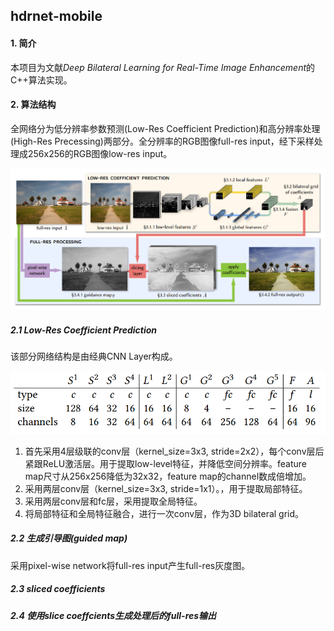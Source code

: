 ## hdrnet-mobile

#### 1. 简介

本项目为文献*Deep Bilateral Learning for Real-Time Image Enhancement*的C++算法实现。

#### 2. 算法结构

全网络分为低分辨率参数预测(Low-Res Coefficient Prediction)和高分辨率处理(High-Res Precessing)两部分。全分辨率的RGB图像full-res input，经下采样处理成256x256的RGB图像low-res input。

![whole-arch](img/whole-arch.png)

##### 2.1 Low-Res Coefficient Prediction

该部分网络结构是由经典CNN Layer构成。

![low-res-coeff-prediction](img/low-res-coeff-predict.png)

1. 首先采用4层级联的conv层（kernel_size=3x3, stride=2x2），每个conv层后紧跟ReLU激活层。用于提取low-level特征，并降低空间分辨率。feature map尺寸从256x256降低为32x32，feature map的channel数成倍增加。
2. 采用两层conv层（kernel_size=3x3, stride=1x1）。，用于提取局部特征。
3. 采用两层conv层和fc层，采用提取全局特征。
4. 将局部特征和全局特征融合，进行一次conv层，作为3D bilateral grid。

##### 2.2 生成引导图(guided map)

采用pixel-wise network将full-res input产生full-res灰度图。

##### 2.3 sliced coefficients



##### 2.4 使用slice coeffcients生成处理后的full-res输出



